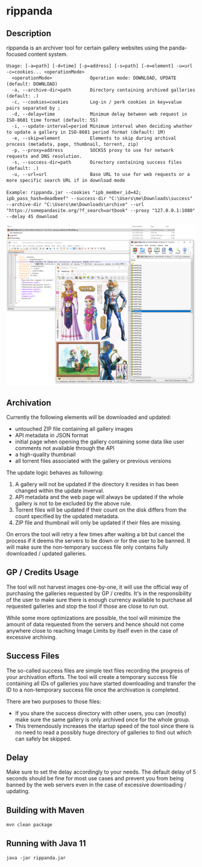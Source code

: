 # rippanda
## Description
rippanda is an archiver tool for certain gallery websites using the panda-focused content system.

```
Usage: [-a=path] [-d=time] [-p=address] [-s=path] [-e=element] -u=url -c=cookies... <operationMode>
  <operationMode>              Operation mode: DOWNLOAD, UPDATE (default: DOWNLOAD)
  -a, --archive-dir=path       Directory containing archived galleries (default: .)
  -c, --cookies=cookies        Log-in / perk cookies in key=value pairs separated by ;
  -d, --delay=time             Minimum delay between web request in ISO-8601 time format (default: 5S)
  -i, --update-interval=period Minimum interval when deciding whether to update a gallery in ISO-8601 period format (default: 1M)
  -e, --skip=element           Elements to skip during archival process (metadata, page, thumbnail, torrent, zip)
  -p, --proxy=address          SOCKS5 proxy to use for network requests and DNS resolution.
  -s, --success-dir=path       Directory containing success files (default: .)
  -u, --url=url                Base URL to use for web requests or a more specific search URL if in download mode

Example: rippanda.jar --cookies "ipb_member_id=42; ipb_pass_hash=deadbeef" --success-dir "C:\Users\me\Downloads\success" --archive-dir "C:\Users\me\Downloads\archive" --url "https://somepandasite.org/?f_search=artbook" --proxy "127.0.0.1:1080" --delay 4S download
```

![Example Download](/screenshot.png?raw=true "Example Download")

## Archivation
Currently the following elements will be downloaded and updated:
- untouched ZIP file containing all gallery images
- API metadata in JSON format
- initial page when opening the gallery containing some data like user comments not available through the API
- a high-quality thumbnail
- all torrent files associated with the gallery or previous versions

The update logic behaves as following:
1. A gallery will not be updated if the directory it resides in has been changed within the update inverval.
2. API metadata and the web page will always be updated if the whole gallery is not to be excluded by the above rule.
3. Torrent files will be updated if their count on the disk differs from the count specified by the updated metadata.
4. ZIP file and thumbnail will only be updated if their files are missing.

On errors the tool will retry a few times after waiting a bit but cancel the process if it deems the servers to be down or for the user to be banned. It will make sure the non-temporary success file only contains fully downloaded / updated galleries.

## GP / Credits Usage
The tool will not harvest images one-by-one, it will use the official way of purchasing the galleries requested by GP / credits. It's in the responsibility of the user to make sure there is enough currency available to purchase all requested galleries and stop the tool if those are close to run out.

While some more optimizations are possible, the tool will minimize the amount of data requested from the servers and hence should not come anywhere close to reaching Image Limits by itself even in the case of excessive archiving.

## Success Files
The so-called success files are simple text files recording the progress of your archivation efforts. The tool will create a temporary success file containing all IDs of galleries you have started downloading and transfer the ID to a non-temporary success file once the archivation is completed.

There are two purposes to those files:
- If you share the success directory with other users, you can (mostly) make sure the same gallery is only archived once for the whole group.
- This tremendously increases the startup speed of the tool since there is no need to read a possibly huge directory of galleries to find out which can safely be skipped.

## Delay
Make sure to set the delay accordingly to your needs. The default delay of 5 seconds should be fine for most use cases and prevent you from being banned by the web servers even in the case of excessive downloading / updating.

## Building with Maven
```
mvn clean package
```

## Running with Java 11
```
java -jar rippanda.jar
```
